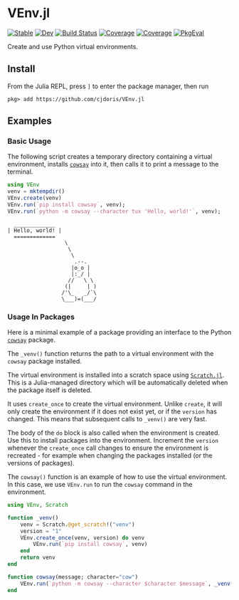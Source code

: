 # VEnv.jl

[![Stable](https://img.shields.io/badge/docs-stable-blue.svg)](https://cjdoris.github.io/VEnv.jl/stable/)
[![Dev](https://img.shields.io/badge/docs-dev-blue.svg)](https://cjdoris.github.io/VEnv.jl/dev/)
[![Build Status](https://github.com/cjdoris/VEnv.jl/actions/workflows/CI.yml/badge.svg?branch=main)](https://github.com/cjdoris/VEnv.jl/actions/workflows/CI.yml?query=branch%3Amain)
[![Coverage](https://codecov.io/gh/cjdoris/VEnv.jl/branch/main/graph/badge.svg)](https://codecov.io/gh/cjdoris/VEnv.jl)
[![Coverage](https://coveralls.io/repos/github/cjdoris/VEnv.jl/badge.svg?branch=main)](https://coveralls.io/github/cjdoris/VEnv.jl?branch=main)
[![PkgEval](https://JuliaCI.github.io/NanosoldierReports/pkgeval_badges/P/VEnv.svg)](https://JuliaCI.github.io/NanosoldierReports/pkgeval_badges/report.html)

Create and use Python virtual environments.

## Install

From the Julia REPL, press `]` to enter the package manager, then run
```
pkg> add https://github.com/cjdoris/VEnv.jl
```

## Examples

### Basic Usage

The following script creates a temporary directory containing a virtual environment,
installs [`cowsay`](https://pypi.org/project/cowsay/) into it, then calls it to print a
message to the terminal.

```julia
using VEnv
venv = mktempdir()
VEnv.create(venv)
VEnv.run(`pip install cowsay`, venv);
VEnv.run(`python -m cowsay --character tux 'Hello, world!'`, venv);
```
```text
  _____________
| Hello, world! |
  =============
                  \
                   \
                    \
                     .--.
                    |o_o |
                    |:_/ |
                   //   \ \
                  (|     | )
                 /'\_   _/`\
                 \___)=(___/
```

### Usage In Packages

Here is a minimal example of a package providing an interface to the Python
[`cowsay`](https://pypi.org/project/cowsay/) package.

The `_venv()` function returns the path to a virtual environment with the `cowsay` package
installed.

The virtual environment is installed into a scratch space using
[`Scratch.jl`](https://github.com/JuliaPackaging/Scratch.jl). This is a Julia-managed
directory which will be automatically deleted when the package itself is deleted.

It uses `create_once` to create the virtual environment. Unlike `create`, it will only
create the environment if it does not exist yet, or if the `version` has changed. This means
that subsequent calls to `_venv()` are very fast.

The body of the `do` block is also called when the environment is created. Use this to
install packages into the environment. Increment the `version` whenever the `create_once`
call changes to ensure the environment is recreated - for example when changing the packages
installed (or the versions of packages).

The `cowsay()` function is an example of how to use the virtual environment. In this case,
we use `VEnv.run` to run the `cowsay` command in the environment.

```julia
using VEnv, Scratch

function _venv()
    venv = Scratch.@get_scratch!("venv")
    version = "1"
    VEnv.create_once(venv, version) do venv
        VEnv.run(`pip install cowsay`, venv)
    end
    return venv
end

function cowsay(message; character="cow")
    VEnv.run(`python -m cowsay --character $character $message`, _venv())
end
```
